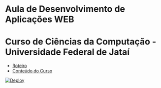 # Aula de Desenvolvimento de Aplicações WEB 
# Curso de Ciências da Computação - Universidade Federal de Jataí

- [Roteiro](https://github.com/weulerborges/gestao_obras_aula_daw_fork_original/blob/documentos/documentos/README.md)
- [Conteúdo do Curso](https://github.com/weulerborges/gestao_obras_aula_daw_fork_original/blob/documentos/documentos/Conte%C3%BAdo_Aula_DSW_M%C3%B3dulo_I.pdf)

[![Deploy](https://www.herokucdn.com/deploy/button.svg)](https://heroku.com/deploy)

